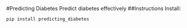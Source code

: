 #Predicting Diabetes
Predict diabetes effectively
##Instructions
Install:
```
pip install predicting_diabetes
```
